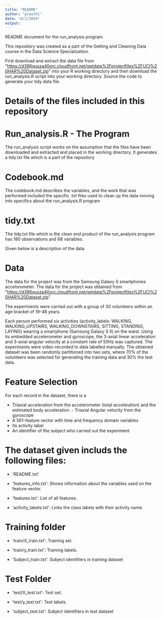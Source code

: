 ```yaml
---
title: "README"
author: "preethi"
date: "8/1/2019"
output: 
---
```


README document for the run_analysis program. 

This repository was created as a part of the Getting and Cleaning Data course in the Data Science Specialization. 

First download and extract the data file from "https://d396qusza40orc.cloudfront.net/getdata%2Fprojectfiles%2FUCI%20HAR%20Dataset.zip" into your R working directory and then download the run_analysis.R script into your working directory. Source the code to generate your tidy data file. 

Details of the files included in this repository
=========================================

Run_analysis.R - The Program
=========================================

The run_analysis script works on the assumption that the files have been downloaded and extracted and placed in the working directory. It generates a tidy.txt file which is a part of the repository

Codebook.md
=========================================
The codebook.md describes the variables, and the work that was performed included the specific .txt files used to clean up the data moving into specifics about the run_analysis.R program

tidy.txt
=========================================
The tidy.txt file which is the clean end product of the run_analysis program has 180 observations and 68 variables.


Given below is a description of the data

Data
=================

The data for the project was from the Samsung Galaxy S smartphones accelorometer. 
The data for the project was obtained from "https://d396qusza40orc.cloudfront.net/getdata%2Fprojectfiles%2FUCI%20HAR%20Dataset.zip"

The experiments were carried out with a group of 30 volunteers within an age bracket of 19-48 years. 

Each person performed six activities (activity_labels: WALKING, WALKING_UPSTAIRS, WALKING_DOWNSTAIRS, SITTING, STANDING, LAYING) wearing a smartphone (Samsung Galaxy S II) on the waist. Using its embedded accelerometer and gyroscope, the 3-axial linear acceleration and 3-axial angular velocity at a constant rate of 50Hz was captured. The experiments were video-recorded to data labelled manually. The obtained dataset was been randomly partitioned into two sets, where 70% of the volunteers was selected for generating the training data and 30% the test data. 

Feature Selection 
=================
For each record in the dataset, there is a 

- Triaxial acceleration from the accelerometer (total acceleration) and the estimated body acceleration. - Triaxial Angular velocity from the gyroscope
- A 561-feature vector with time and frequency domain variables
- Its activity label
- An identifier of the subject who carried out the experiment

The dataset given includs the following files:
=========================================

- 'README.txt'

- 'features_info.txt': Shows information about the variables used on the feature vector.

- 'features.txt': List of all features.

- 'activity_labels.txt': Links the class labels with their activity name.

Training folder
=========================================

- 'train/X_train.txt': Training set.

- 'train/y_train.txt': Training labels.

- 'Subject_train.txt': Subject identifiers in training dataset 

Test Folder
=========================================

- 'test/X_test.txt': Test set.

- 'test/y_test.txt': Test labels.

- 'subject_test.txt': Subject identifiers in test dataset







